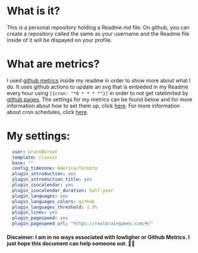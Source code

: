# What is it?
This is a personal repository holding a Readme.md file. On github, you can create a repository called the same as your username and the Readme file inside of it will be dispayed on your profile.

# What are metrics?
I used [github metrics](https://github.com/lowlighter/metrics) inside my readme in order to show more about what I do. It uses github actions to update an svg that is embeded in my Readme every hour using `[{cron: "*0 * * * *"}]` in order to not get ratelimited by [github pages](https://docs.github.com/en/pages/getting-started-with-github-pages/about-github-pages). The settings for my metrics can be found below and for more information about how to set them up, click [here](https://github.com/lowlighter/metrics/blob/master/README.md#%EF%B8%8F-using-github-action-on-your-profile-repository-5-min-setup). For more information about cron schedules, click [here](https://jasonet.co/posts/scheduled-actions/).

# My settings:
```yml
  user: GrantBGreat
  template: classic
  base: ""
  config_timezone: America/Toronto
  plugin_introduction: yes
  plugin_introduction_title: yes
  plugin_isocalendar: yes
  plugin_isocalendar_duration: half-year
  plugin_languages: yes
  plugin_languages_colors: github
  plugin_languages_threshold: 1.5%
  plugin_lines: yes
  plugin_pagespeed: yes
  plugin_pagespeed_url: "https://realbraingames.com/#/"
```


#### Discaimer: I am in no ways associated with lowligher or Github Metrics. I just hope this document can help someone out. 🤷‍♂️
